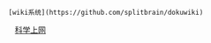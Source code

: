 
    [wiki系统](https://github.com/splitbrain/dokuwiki)
    
    [科学上网](https://github.com/it-andy-hou/fq)
